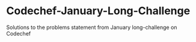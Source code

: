 # Codechef-January-Long-Challenge
Solutions to the problems statement from January long-challenge on Codechef
